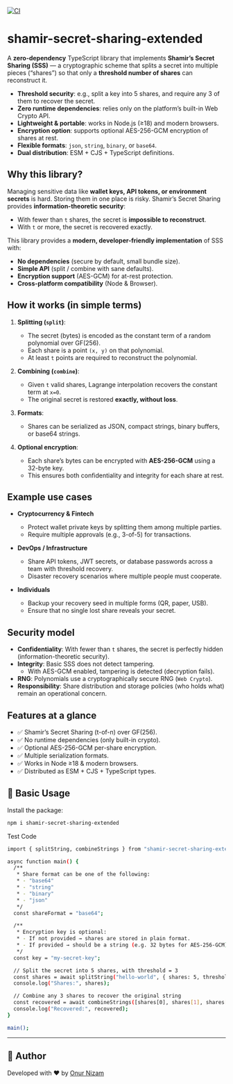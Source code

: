 [![CI](https://github.com/onur-nizam/shamir-secret-sharing-extended/actions/workflows/ci.yml/badge.svg)](https://github.com/onur-nizam/shamir-secret-sharing-extended/actions/workflows/ci.yml)

# shamir-secret-sharing-extended

A **zero-dependency** TypeScript library that implements **Shamir’s Secret Sharing (SSS)** — a cryptographic scheme that splits a secret into multiple pieces (“shares”) so that only a **threshold number of shares** can reconstruct it.  

- **Threshold security**: e.g., split a key into 5 shares, and require any 3 of them to recover the secret.  
- **Zero runtime dependencies**: relies only on the platform’s built-in Web Crypto API.  
- **Lightweight & portable**: works in Node.js (≥18) and modern browsers.  
- **Encryption option**: supports optional AES-256-GCM encryption of shares at rest.  
- **Flexible formats**: `json`, `string`, `binary`, or `base64`.  
- **Dual distribution**: ESM + CJS + TypeScript definitions.  
 
## Why this library?

Managing sensitive data like **wallet keys, API tokens, or environment secrets** is hard. Storing them in one place is risky. Shamir’s Secret Sharing provides **information-theoretic security**:

- With fewer than `t` shares, the secret is **impossible to reconstruct**.  
- With `t` or more, the secret is recovered exactly.  

This library provides a **modern, developer-friendly implementation** of SSS with:  

- **No dependencies** (secure by default, small bundle size).  
- **Simple API** (split / combine with sane defaults).  
- **Encryption support** (AES-GCM) for at-rest protection.  
- **Cross-platform compatibility** (Node & Browser).  
 
## How it works (in simple terms)

1. **Splitting (`split`)**:  
   - The secret (bytes) is encoded as the constant term of a random polynomial over GF(256).  
   - Each share is a point `(x, y)` on that polynomial.  
   - At least `t` points are required to reconstruct the polynomial.  

2. **Combining (`combine`)**:  
   - Given `t` valid shares, Lagrange interpolation recovers the constant term at `x=0`.  
   - The original secret is restored **exactly, without loss**.  

3. **Formats**:  
   - Shares can be serialized as JSON, compact strings, binary buffers, or base64 strings.  

4. **Optional encryption**:  
   - Each share’s bytes can be encrypted with **AES-256-GCM** using a 32-byte key.  
   - This ensures both confidentiality and integrity for each share at rest.  
 
## Example use cases

- **Cryptocurrency & Fintech**  
  - Protect wallet private keys by splitting them among multiple parties.  
  - Require multiple approvals (e.g., 3-of-5) for transactions.  

- **DevOps / Infrastructure**  
  - Share API tokens, JWT secrets, or database passwords across a team with threshold recovery.  
  - Disaster recovery scenarios where multiple people must cooperate.  

- **Individuals**  
  - Backup your recovery seed in multiple forms (QR, paper, USB).  
  - Ensure that no single lost share reveals your secret.  
 
## Security model

- **Confidentiality**: With fewer than `t` shares, the secret is perfectly hidden (information-theoretic security).  
- **Integrity**: Basic SSS does not detect tampering.  
  - With AES-GCM enabled, tampering is detected (decryption fails).  
- **RNG**: Polynomials use a cryptographically secure RNG (`Web Crypto`).  
- **Responsibility**: Share distribution and storage policies (who holds what) remain an operational concern.  
 
## Features at a glance

- ✅ Shamir’s Secret Sharing (t-of-n) over GF(256).  
- ✅ No runtime dependencies (only built-in crypto).  
- ✅ Optional AES-256-GCM per-share encryption.  
- ✅ Multiple serialization formats.  
- ✅ Works in Node ≥18 & modern browsers.  
- ✅ Distributed as ESM + CJS + TypeScript types.  

## 🚀 Basic Usage

Install the package:

```bash
npm i shamir-secret-sharing-extended
```

Test Code

```bash
import { splitString, combineStrings } from "shamir-secret-sharing-extended";

async function main() {
  /**
   * Share format can be one of the following:
   * - "base64"
   * - "string"
   * - "binary"
   * - "json"
   */
  const shareFormat = "base64";

  /**
   * Encryption key is optional:
   * - If not provided → shares are stored in plain format.
   * - If provided → should be a string (e.g. 32 bytes for AES-256-GCM).
   */
  const key = "my-secret-key";

  // Split the secret into 5 shares, with threshold = 3
  const shares = await splitString("hello-world", { shares: 5, threshold: 3, format: shareFormat }, key);
  console.log("Shares:", shares);

  // Combine any 3 shares to recover the original string
  const recovered = await combineStrings([shares[0], shares[1], shares[2]], shareFormat, key);
  console.log("Recovered:", recovered);
}

main();
```

---

## 📌 Author

Developed with ❤️ by [Onur Nizam](https://github.com/onur-nizam)
